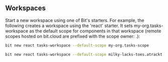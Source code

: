 ## Workspaces

Start a new workspace using one of Bit's starters. For example, the following creates a workspace using the 'react' starter. It sets my-org.tasks-workspace as the default scope for components in that workspace (remote scopes hosted on bit.cloud are prefixed with the scope owner: <owner>.<scope-name>):

```bash
bit new react tasks-workspace --default-scope my-org.tasks-scope

bit new react tasks-workspace --default-scope milky-lacks-toes.atrackt